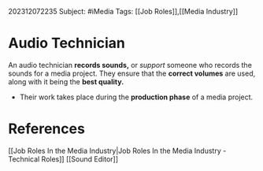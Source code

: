 202312072235
Subject: #iMedia
Tags: [[Job Roles]],[[Media Industry]]

# Audio Technician

An audio technician **records sounds,** or *support* someone who records the sounds for a media project. They ensure that the **correct volumes** are used, along with it being the **best quality.**

- Their work takes place during the **production phase** of a media project.

# **References**

[[Job Roles In the Media Industry|Job Roles In the Media Industry - Technical Roles]]
[[Sound Editor]]